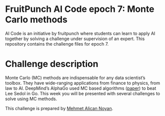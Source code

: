 # FruitPunch AI Code epoch 7: Monte Carlo methods

AI Code is an initiative by fruitpunch where students can learn to apply AI together by solving a challenge under 
supervision of an expert. This repository contains the challenge files for epoch 7.

# Challenge description

Monte Carlo (MC) methods are indispensable for any data scientist’s toolbox. 
They have wide-ranging applications from finance to physics, from law to AI. 
DeepMind’s AlphaGo used MC based algorithms ([paper](https://www.nature.com/articles/nature16961)) to beat Lee Sedol in Go. 
This week you will be presented with several challenges to solve using MC methods.

This challenge is prepared by [Mehmet Alican Noyan](https://github.com/MehmetAlicanNoyan).
